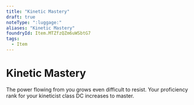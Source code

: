 ```yaml
---
title: "Kinetic Mastery"
draft: true
noteType: ":luggage:"
aliases: "Kinetic Mastery"
foundryId: Item.MTZfzQZm6uWSbtG7
tags:
  - Item
---
```


# Kinetic Mastery

The power flowing from you grows even difficult to resist. Your proficiency rank for your kineticist class DC increases to master.
